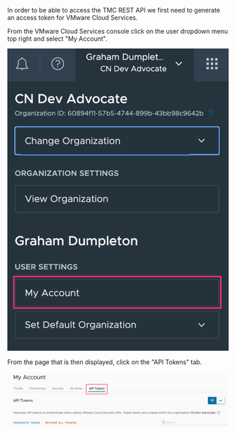In order to be able to access the TMC REST API we first need to generate an access token for VMware Cloud Services.

From the VMware Cloud Services console click on the user dropdown menu top right and select "My Account".

![](vmware-cloud-services-menu.png)

From the page that is then displayed, click on the "API Tokens" tab.

![](vmware-cloud-services-api-token.png)
